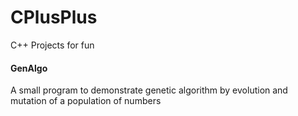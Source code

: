 # CPlusPlus

C++ Projects for fun

####  GenAlgo 

A small program to demonstrate genetic algorithm by evolution and mutation of a population of numbers 

